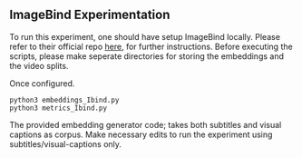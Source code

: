 ## ImageBind Experimentation

To run this experiment, one should have setup ImageBind locally. Please refer to their official repo [here](https://github.com/facebookresearch/ImageBind), for further instructions. Before executing the scripts, please make seperate directories for storing the embeddings and the video splits.

Once configured.
```
python3 embeddings_Ibind.py
python3 metrics_Ibind.py
```
The provided embedding generator code; takes both subtitles and visual captions as corpus. Make necessary edits to run the experiment using subtitles/visual-captions only.
